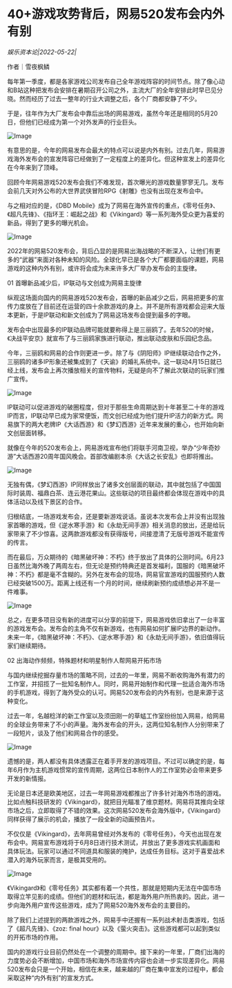 # 40+游戏攻势背后，网易520发布会内外有别

*娱乐资本论|2022-05-22|*

作者｜雪夜枫鳞

每年第一季度，都是各家游戏公司发布自己全年游戏阵容的时间节点。除了像心动和B站这种把发布会安排在暑期召开公司之外，主流大厂的全年安排此时早已见分晓。然而经历了过去一整年的行业大调整之后，各个厂商都安静了不少。

于是，往年作为大厂发布会中靠后出场的网易游戏，虽然今年还是相同的5月20日，但他们已经成为第一个对外发声的行业巨头。

![Image](https://p3.toutiaoimg.com/origin/tos-cn-i-qvj2lq49k0/adb7642543b54dd1ad53621ca7b519d0?from=pc)

有意思的是，今年的网易发布会最大的特点可以说是内外有别。过去几年，网易游戏海外发布会的宣发阵容已经做到了一定程度上的差异化。但这种宣发上的差异化在今年来到了顶峰。

回顾今年网易游戏520发布会我们不难发现，首次曝光的游戏数量寥寥无几。发布会前几天对外公布的大世界武侠冒险RPG《射雕》也没有出现在发布会中。

与之相对应的是，《DBD Mobile》成为了网易在海外宣传的重点，《零号任务》、《超凡先锋》、《指环王：崛起之战》和《Vikingard》等一系列海外受众更为喜爱的新品，得到了更多的曝光机会。

![Image](https://p3.toutiaoimg.com/origin/tos-cn-i-qvj2lq49k0/b4035db8b5214b638bfb628d5729c424?from=pc)

2022年的网易520发布会，背后凸显的是网易出海战略的不断深入，让他们有更多的“武器”来面对各种未知的风险。全球化早已是各个大厂都要面临的课题，网易游戏的这种内外有别，或许将会成为未来许多大厂举办发布会的主旋律。

01 首曝新品减少后，IP联动与文创成为网易主旋律

纵观这场面向国内的网易游戏520发布会，首曝的新品减少之后，网易把更多的宣传力度放在了目前还在运营的四十余款游戏的身上。并不是所有游戏都会迎来大版本更新，于是IP联动和新文创成为了网易这场发布会提到最多的字眼。

发布会中出现最多的IP联动品牌可能就要称得上是三丽鸥了。去年520的时候，《决战平安京》就宣布了与三丽鸥家族进行联动，推出联动皮肤和乐园纪念品。

今年，三丽鸥和网易的合作则更进一步。除了与《阴阳师》IP继续联动合作之外，三丽鸥的诸多IP形象还被集成到了《天谕》的婚礼系统中。这一联动4月15日就已经上线，发布会上再次播放相关的宣传物料，无疑是向不了解此次联动的玩家们推广宣传。

![Image](https://p3.toutiaoimg.com/origin/tos-cn-i-qvj2lq49k0/ed570c5465f74230be3c2d28ae1e2e7a?from=pc)

IP联动可以促进游戏的破圈程度，但对于那些生命周期达到十年甚至二十年的游戏IP而言，IP联动早已成为家常便饭，而文创已经成为他们提升IP活力的新方式。网易旗下的两大老牌IP《大话西游》和《梦幻西游》近年来发展的重心，也开始向新文创层面转移。

就像在今年的520发布会上，网易游戏宣布他们将联手河南卫视，举办“少年奇妙游”大话西游20周年国风晚会。首部改编剧本杀《大话之长安乱》也即将推出。

![Image](https://p3.toutiaoimg.com/origin/tos-cn-i-qvj2lq49k0/43d460631ab2476dbeb7b8046c2a697c?from=pc)

无独有偶，《梦幻西游》IP同样放出了诸多文创层面的联动，其中就包括了中国国际时装周、福鼎白茶、连云港花果山。这些联动的项目最终都会体现在游戏中的具体活动以及线下景区的合作。

归根结底，一场游戏发布会，还是要新游戏说话。虽说本次发布会上并没有出现独家首曝的游戏，但《逆水寒手游》和《永劫无间手游》相关消息的放出，还是给玩家带来了不少惊喜。这两款游戏都没有获得版号，间接澄清了无版号游戏不能宣传的传言。

而在最后，万众期待的《暗黑破坏神：不朽》终于放出了具体的公测时间。6月23日虽然比海外晚了两周左右，但无论是预约特典还是首发福利，国服的《暗黑破坏神：不朽》都是毫不含糊的。另外在发布会的现场，网易官宣游戏的国服预约人数已经突破1500万。距离上线还有一个月的时间，继续刷新预约成绩想必并不是一件难事。

![Image](https://p3.toutiaoimg.com/origin/tos-cn-i-qvj2lq49k0/20a0384106694b18a1a09ac5123dd522?from=pc)

总之，在更多项目没有新的进度可以分享的前提下，网易游戏依旧拿出了一台丰富的游戏发布会。发布会的主角不仅有新游戏，也有网易如何扩展IP边界的新动作。未来一年，《暗黑破坏神：不朽》、《逆水寒手游》和《永劫无间手游》，依旧值得玩家们继续期待。

02 出海动作频频，特殊题材和明星制作人帮网易开拓市场

与国内继续挖掘存量市场的策略不同，过去的一年里，网易不断收购海外有潜力的工作室，并招揽了一批知名制作人。同时，网易开始制作和代理一批适合海外市场的手机游戏，得到了海外受众的认可。网易520发布会的内外有别，也是来源于这种变化。

过去一年，名越稔洋的新工作室以及须田刚一的草蜢工作室纷纷加入网易，给网易的全球业务带来了不小的声量。海外发布会的开头，这两位知名制作人分别带来了一段短片，谈及了他们和网易合作的感受。

![Image](https://p3.toutiaoimg.com/origin/tos-cn-i-qvj2lq49k0/417aaa1d60d148dfbcce26e92c6f848d?from=pc)

遗憾的是，两人都没有具体透露正在着手开发的游戏项目。不过可以确定的是，每年6月作为主机游戏惯常的宣传周期，这两位日本制作人的工作室势必会带来更多开发的新情报。

无论是日本还是欧美地区，过去一年网易游戏都推出了许多针对海外市场的游戏。比如点触科技研发的《Vikingard》，就把目光瞄准了维京题材。网易将其推向全球市场之后，立即取得了不错的效果。这次网易520发布会海外版中，《Vikingard》同样获得了展示的机会，播放了一段全新的动画预告片。

不仅仅是《Vikingard》，去年网易曾经对外发布的《零号任务》，今天也出现在发布会中。网易宣布游戏将于6月8日进行技术测试，并放出了更多游戏实机画面和具体玩法。玩家可以通过不同道具和服装的掩护，达成任务目标。这对于喜爱战术潜入的海外玩家而言，是极其受用的。

![Image](https://p3.toutiaoimg.com/origin/tos-cn-i-qvj2lq49k0/18e2f643f849413282abd5376f18f225?from=pc)

《Vikingard》和《零号任务》其实都有着一个共性，那就是短期内无法在中国市场取得立竿见影的成绩。但他们的题材和玩法，都是海外用户所热衷的。因此，进一步向海外用户宣传这些游戏，成为了网易520海外发布会的主要目的。

除了我们上述提到的两款游戏之外，网易手中还握有一系列战术射击类游戏，包括了《超凡先锋》、《zoz: final hour》以及《萤火突击》。这些游戏都可以起到类似的开拓市场的作用。

国内的游戏行业目前仍然处在一个调整的周期中。接下来的一年里，厂商们出海的力度势必会不断增加，中国市场和海外市场宣传内容也会进一步实现差异化。网易520发布会只是一个开始，相信在未来，越来越的厂商在集中宣发的过程中，都会采取这种“内外有别”的宣发方式。


